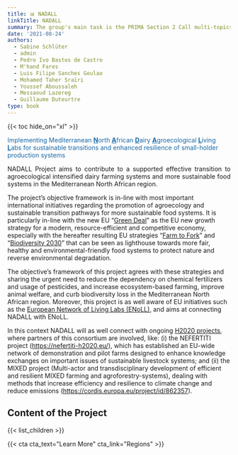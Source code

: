 ```yaml
---
title: 📊 NADALL
linkTitle: NADALL
summary: The group's main task is the PRIMA Section 2 Call multi-topics 2021. NADALL, the group's research project pre-proposal in the Mediterranean region, was recently selected for the second phase of the PRIMA Section 2 Call multi-topics 2021.
date: '2021-08-24'
authors:
  - Sabine Schlüter
  - admin
  - Pedro Ivo Bastos de Castro
  - M'hand Fares
  - Luis Filipe Sanches Goulao
  - Mohamed Taher Sraïri
  - Youssef Aboussaleh
  - Messaoud Lazereg
  - Guillaume Duteurtre
type: book
---
```


{{< toc hide_on="xl" >}}

<span style='color:#1768a6'>Implementing Mediterranean <u>**N**</u>orth <u>**A**</u>frican <u>**D**</u>airy <u>**A**</u>groecological <u>**L**</u>iving <u>**L**</u>abs for sustainable transitions and enhanced resilience of small-holder production systems </span>
<br/>
<p style='text-align: justify;'>NADALL Project aims to contribute to a supported effective transition to agroecological intensified dairy farming systems and more sustainable food systems in the Mediterranean North African region.</p> 

The project’s objective framework is in-line with most important international initiatives regarding the promotion of agroecology and sustainable transition pathways for more sustainable food systems. It is particularly in-line with the new EU “[Green Deal](https://ec.europa.eu/info/strategy/priorities-2019-2024/european-green-deal_en)” as the EU new growth strategy for a modern, resource-efficient and competitive economy, especially with the hereafter resulting EU strategies “[Farm to Fork](https://ec.europa.eu/food/horizontal-topics/farm-fork-strategy_en)” and “[Biodiversity 2030](https://ec.europa.eu/environment/strategy/biodiversity-strategy-2030_en)” that can be seen as lighthouse towards more fair, healthy and environmental-friendly food systems to protect nature and reverse environmental degradation.

The objective’s framework of this project agrees with these strategies and sharing the urgent need to reduce the dependency on chemical fertilizers and usage of pesticides, and increase ecosystem-based farming, improve animal welfare, and curb biodiversity loss in the Mediterranean North African region. Moreover, this project is as well aware of EU initiatives such as the [European Network of Living Labs (ENoLL)](https://enoll.org/), and aims at connecting NADALL with ENoLL. 

In this context NADALL will as well connect with ongoing [H2020 projects](https://ec.europa.eu/programmes/horizon2020/en/h2020-sections-projects), where partners of this consortium are involved, like: (i) the NEFERTITI project (https://nefertiti-h2020.eu/), which has established an EU-wide network of demonstration and pilot farms designed to enhance knowledge exchanges on important issues of sustainable livestock systems; and (ii) the MIXED project (Multi-actor and transdisciplinary development of efficient and resilient MIXED farming and agroforestry-systems), dealing with methods that increase efficiency and resilience to climate change and reduce emissions (https://cordis.europa.eu/project/id/862357).

## Content of the Project 

{{< list_children >}}


{{< cta cta_text="Learn More" cta_link="Regions" >}}
